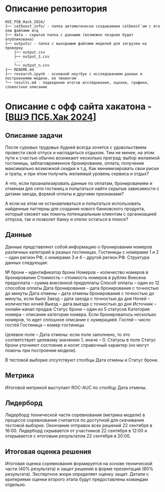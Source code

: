 # Описание репозитория

```plaintext
HSE_PSB_Hack_2024/
├── catboost_info/ - папка автоматически создаваемая catboost`ом с его кеш файлами итд
├── data - скрытая папка с данными (возможно позднее будет опубликована)
├── outputs/ - папка с выходными файлами моделей для загрузки на проверку
    ├── output.csv
    ├── output_1.csv
    ....
    └── output_n.csv
├── README.md
├── research.ipynb - основной ноутбук с исследованием данных и построениями модели, ее тюнингом
└── results.md - подведение итогов исследования, оценки, графики, словестное описание
```

# Описание с офф сайта хакатона - [[ВШЭ ПСБ.Хак 2024](https://dsworks.ru/champ/hse-2024-september#overview)]

## Описание задачи
После суровых трудовых будней всегда хочется с удовольствием провести свой отпуск и насладиться отдыхом. Тем не менее, на этом пути к счастью обычно возникают несколько преград: выбор желаемой гостиницы, заблаговременное бронирование, оплата, получение максимально возможной скидки и т.д. Как минимизировать свои риски и траты, и при этом получить желаемый уровень сервиса и отдых?

А что, если проанализировать данные по оплатам, бронированиям и отменам для сети гостиниц и попытаться найти скрытые зависимости с датами заезда, формой оплаты и другими признаками?

А если на этом не останавливаться и попытаться использовать найденные паттерны для создания нового банковского продукта, который сможет как помочь потенциальным клиентам с организацией отпуска, так и позволит банку и отелю остаться в плюсе?

## Данные
Данные представляют собой информацию о бронировании номеров различных категорий в разных гостиницах. Гостиницы с номерами 1 и 2 – один регион РФ, с номерами 3 и 4 – другой регион РФ. Структура данных следующая:

№ брони – идентификатор брони
Номеров – количество номеров в бронировании
Стоимость – стоимость номеров в рублях
Внесена предоплата – сумма внесенной предоплаты
Способ оплаты – один из 12 способов оплаты
Дата бронирования – дата бронирования с точностью до минуты
Дата отмены – дата отмены бронирования с точностью до минуты, если было
Заезд – дата заезда с точностью до дня
Ночей – количество ночей
Выезд – дата выезда с точностью до дня
Источник – онлайн-канал продаж
Статус брони – один из 5 статусов
Категория номера – описание категории номера. Если бронировалось несколько номеров, то идет сплошное описание с нумерацией.
Гостей – число гостей
Гостиница – номер гостиницы

Целевое поле – Дата отмены: если поле заполнено, то это соответствует целевому значению 1, иначе – 0. Статусы в поле Статус брони уточняют состояние и носят справочный характер (но могут помочь при построении модели).

В тестовой выборке отсутствуют столбцы Дата отмены и Статус брони.

## Метрика
Итоговой метрикой выступает ROC-AUC по столбцу Дата отмены.

## Лидерборд
Лидерборд технической части соревнования (метрика модели) в процессе соревнования считается по доступной для скачивания тестовой выборке. Окончание отправок всех решений 22 сентября в 16:00. Лидерборд скрывается от участников 22 сентября в 12:00 и открывается с итоговым результатом 22 сентября в 20:00.

## Итоговая оценка решения
Итоговая оценка соревнования формируется на основе технической части (40% результата) и защит решений в форме презентаций (60% результата). Экспертное жюри определяет оценку защит. Детали с критериями оценки второго этапа будут предоставлены командам отдельно.